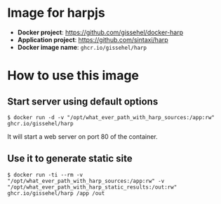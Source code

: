 Image for harpjs
================

* **Docker project**: https://github.com/gissehel/docker-harp
* **Application project**: https://github.com/sintaxi/harp
* **Docker image name**: `ghcr.io/gissehel/harp`

How to use this image
=====================

Start server using default options
----------------------------------

    $ docker run -d -v "/opt/what_ever_path_with_harp_sources:/app:rw" ghcr.io/gissehel/harp

It will start a web server on port 80 of the container.

Use it to generate static site
------------------------------

    $ docker run -ti --rm -v "/opt/what_ever_path_with_harp_sources:/app:rw" -v "/opt/what_ever_path_with_harp_static_results:/out:rw" ghcr.io/gissehel/harp /app /out

